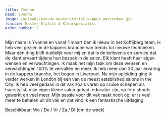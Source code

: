 ```yaml
---
title: Yvonne
naam: Yvonne
image: /uploads/yvonne-masterstylist-kapper-amsterdam.jpg
functie: Master-Stylist & Kleurspecialist
order_number: 2
---
```


Mijn naam is Yvonne en vanaf 1 maart ben ik nieuw in het Koffijberg team. Ik heb veel gezien in de kappers branche van trends tot nieuwe technieken. Maar één ding blijft duidelijk voor mij en dat is de belevenis en service dat de klant ervaart tijdens hun bezoek in de salon. Elk klant heeft haar eigen wensen en verwachtingen. Ik maak het mijn taak om deze wensen en verwachtingen 100% te vervullen en meer. Ik heb meer dan 30 jaar ervaring in de kappers branche, het begon in Liverpool. Na mijn opleiding ging ik verder werken in London bij een van de meest established salons in the City. Ik heb veel gedaan in dit vak zoals varen op cruise schepen als haarstylist, mijn eigen kleine salon gehad, educator zijn, op foto shoots gewerkt en veel meer. Mijn passie voor dit vak raakt nooit op, er is veel meer te behalen uit dit vak en dat vind ik een fantastische uitdaging.

Beschikbaar: Wo / Do / Vr / Za / Di (om de week)